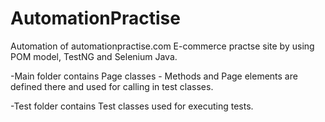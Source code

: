 # AutomationPractise
Automation of automationpractise.com E-commerce practse site by using POM model, TestNG and Selenium Java.

-Main folder contains Page classes - Methods and Page elements are defined there and used for calling in test classes. 

-Test folder contains Test classes used for executing tests.
